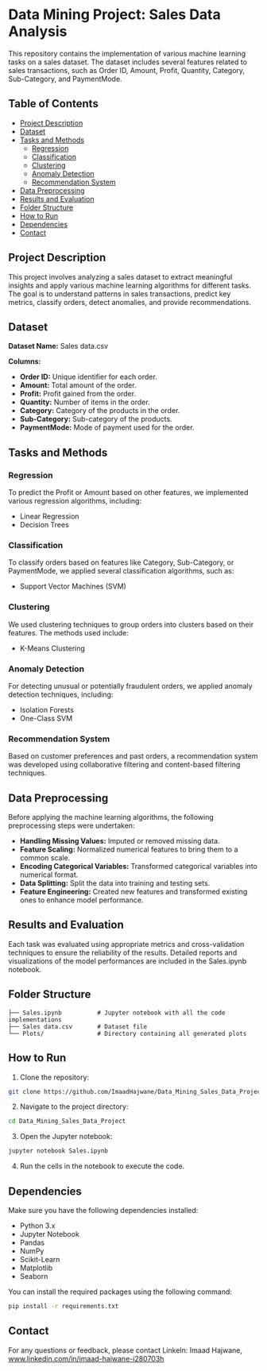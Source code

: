 # Data Mining Project: Sales Data Analysis

This repository contains the implementation of various machine learning tasks on a sales dataset. The dataset includes several features related to sales transactions, such as Order ID, Amount, Profit, Quantity, Category, Sub-Category, and PaymentMode. 

## Table of Contents
- [Project Description](#project-description)
- [Dataset](#dataset)
- [Tasks and Methods](#tasks-and-methods)
    - [Regression](#regression)
    - [Classification](#classification)
    - [Clustering](#clustering)
    - [Anomaly Detection](#anomaly-detection)
    - [Recommendation System](#recommendation-system)
- [Data Preprocessing](#data-preprocessing)
- [Results and Evaluation](#results-and-evaluation)
- [Folder Structure](#folder-structure)
- [How to Run](#how-to-run)
- [Dependencies](#dependencies)
- [Contact](#contact)

## Project Description
This project involves analyzing a sales dataset to extract meaningful insights and apply various machine learning algorithms for different tasks. The goal is to understand patterns in sales transactions, predict key metrics, classify orders, detect anomalies, and provide recommendations.

## Dataset
**Dataset Name:** Sales data.csv

**Columns:**
- **Order ID:** Unique identifier for each order.
- **Amount:** Total amount of the order.
- **Profit:** Profit gained from the order.
- **Quantity:** Number of items in the order.
- **Category:** Category of the products in the order.
- **Sub-Category:** Sub-category of the products.
- **PaymentMode:** Mode of payment used for the order.

## Tasks and Methods

### Regression
To predict the Profit or Amount based on other features, we implemented various regression algorithms, including:
- Linear Regression
- Decision Trees

### Classification
To classify orders based on features like Category, Sub-Category, or PaymentMode, we applied several classification algorithms, such as:
- Support Vector Machines (SVM)

### Clustering
We used clustering techniques to group orders into clusters based on their features. The methods used include:
- K-Means Clustering

### Anomaly Detection
For detecting unusual or potentially fraudulent orders, we applied anomaly detection techniques, including:
- Isolation Forests
- One-Class SVM

### Recommendation System
Based on customer preferences and past orders, a recommendation system was developed using collaborative filtering and content-based filtering techniques.

## Data Preprocessing
Before applying the machine learning algorithms, the following preprocessing steps were undertaken:
- **Handling Missing Values:** Imputed or removed missing data.
- **Feature Scaling:** Normalized numerical features to bring them to a common scale.
- **Encoding Categorical Variables:** Transformed categorical variables into numerical format.
- **Data Splitting:** Split the data into training and testing sets.
- **Feature Engineering:** Created new features and transformed existing ones to enhance model performance.

## Results and Evaluation
Each task was evaluated using appropriate metrics and cross-validation techniques to ensure the reliability of the results. Detailed reports and visualizations of the model performances are included in the Sales.ipynb notebook.

## Folder Structure
```
├── Sales.ipynb          # Jupyter notebook with all the code implementations
├── Sales data.csv       # Dataset file
└── Plots/               # Directory containing all generated plots
```

## How to Run
1. Clone the repository:
```bash
git clone https://github.com/ImaadHajwane/Data_Mining_Sales_Data_Project.git
```

2. Navigate to the project directory:
```bash
cd Data_Mining_Sales_Data_Project
```

3. Open the Jupyter notebook:
```bash
jupyter notebook Sales.ipynb
```

4. Run the cells in the notebook to execute the code.

## Dependencies
Make sure you have the following dependencies installed:
- Python 3.x
- Jupyter Notebook
- Pandas
- NumPy
- Scikit-Learn
- Matplotlib
- Seaborn

You can install the required packages using the following command:
```bash
pip install -r requirements.txt
```

## Contact
For any questions or feedback, please contact LinkeIn: Imaad Hajwane, www.linkedin.com/in/imaad-hajwane-i280703h
